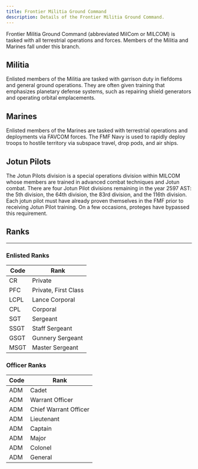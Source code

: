 ```yaml
---
title: Frontier Militia Ground Command
description: Details of the Frontier Militia Ground Command.
---
```


Frontier Militia Ground Command (abbreviated MilCom or MILCOM) is tasked with all terrestrial operations and forces. Members of the Militia and Marines fall under this branch.

## Militia

Enlisted members of the Militia are tasked with garrison duty in fiefdoms and general ground operations. They are often given training that emphasizes planetary defense systems, such as repairing shield generators and operating orbital emplacements.

## Marines

Enlisted members of the Marines are tasked with terrestrial operations and deployments via FAVCOM forces. The FMF Navy is used to rapidly deploy troops to hostile territory via subspace travel, drop pods, and air ships.

## Jotun Pilots

The Jotun Pilots division is a special operations division within MILCOM whose members are trained in advanced combat techniques and Jotun combat. There are four Jotun Pilot divisions remaining in the year 2597 AST: the 5th division, the 64th division, the 83rd division, and the 116th division. Each jotun pilot must have already proven themselves in the FMF prior to receiving Jotun Pilot training. On a few occasions, proteges have bypassed this requirement.

## Ranks

---

### Enlisted Ranks

| Code | Rank                 |
| ---- | -------------------- |
| CR   | Private              |
| PFC  | Private, First Class |
| LCPL | Lance Corporal       |
| CPL  | Corporal             |
| SGT  | Sergeant             |
| SSGT | Staff Sergeant       |
| GSGT | Gunnery Sergeant     |
| MSGT | Master Sergeant      |

### Officer Ranks

| Code | Rank                  |
| ---- | --------------------- |
| ADM  | Cadet                 |
| ADM  | Warrant Officer       |
| ADM  | Chief Warrant Officer |
| ADM  | Lieutenant            |
| ADM  | Captain               |
| ADM  | Major                 |
| ADM  | Colonel               |
| ADM  | General               |
